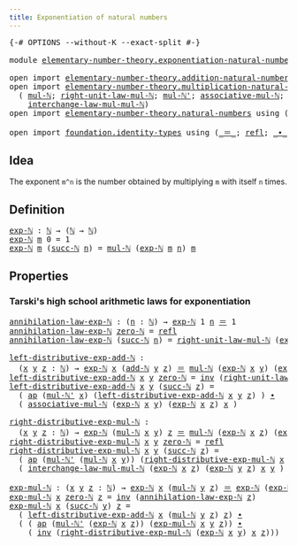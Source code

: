 ```yaml
---
title: Exponentiation of natural numbers
---
```


<pre class="Agda"><a id="59" class="Symbol">{-#</a> <a id="63" class="Keyword">OPTIONS</a> <a id="71" class="Pragma">--without-K</a> <a id="83" class="Pragma">--exact-split</a> <a id="97" class="Symbol">#-}</a>

<a id="102" class="Keyword">module</a> <a id="109" href="elementary-number-theory.exponentiation-natural-numbers.html" class="Module">elementary-number-theory.exponentiation-natural-numbers</a> <a id="165" class="Keyword">where</a>

<a id="172" class="Keyword">open</a> <a id="177" class="Keyword">import</a> <a id="184" href="elementary-number-theory.addition-natural-numbers.html" class="Module">elementary-number-theory.addition-natural-numbers</a> <a id="234" class="Keyword">using</a> <a id="240" class="Symbol">(</a><a id="241" href="elementary-number-theory.addition-natural-numbers.html#1096" class="Function">add-ℕ</a><a id="246" class="Symbol">)</a>
<a id="248" class="Keyword">open</a> <a id="253" class="Keyword">import</a> <a id="260" href="elementary-number-theory.multiplication-natural-numbers.html" class="Module">elementary-number-theory.multiplication-natural-numbers</a> <a id="316" class="Keyword">using</a>
  <a id="324" class="Symbol">(</a> <a id="326" href="elementary-number-theory.multiplication-natural-numbers.html#1286" class="Function">mul-ℕ</a><a id="331" class="Symbol">;</a> <a id="333" href="elementary-number-theory.multiplication-natural-numbers.html#2033" class="Function">right-unit-law-mul-ℕ</a><a id="353" class="Symbol">;</a> <a id="355" href="elementary-number-theory.multiplication-natural-numbers.html#1360" class="Function">mul-ℕ&#39;</a><a id="361" class="Symbol">;</a> <a id="363" href="elementary-number-theory.multiplication-natural-numbers.html#4440" class="Function">associative-mul-ℕ</a><a id="380" class="Symbol">;</a>
    <a id="386" href="elementary-number-theory.multiplication-natural-numbers.html#5027" class="Function">interchange-law-mul-mul-ℕ</a><a id="411" class="Symbol">)</a>
<a id="413" class="Keyword">open</a> <a id="418" class="Keyword">import</a> <a id="425" href="elementary-number-theory.natural-numbers.html" class="Module">elementary-number-theory.natural-numbers</a> <a id="466" class="Keyword">using</a> <a id="472" class="Symbol">(</a><a id="473" href="elementary-number-theory.natural-numbers.html#1530" class="Datatype">ℕ</a><a id="474" class="Symbol">;</a> <a id="476" href="elementary-number-theory.natural-numbers.html#1551" class="InductiveConstructor">zero-ℕ</a><a id="482" class="Symbol">;</a> <a id="484" href="elementary-number-theory.natural-numbers.html#1564" class="InductiveConstructor">succ-ℕ</a><a id="490" class="Symbol">)</a>

<a id="493" class="Keyword">open</a> <a id="498" class="Keyword">import</a> <a id="505" href="foundation.identity-types.html" class="Module">foundation.identity-types</a> <a id="531" class="Keyword">using</a> <a id="537" class="Symbol">(</a><a id="538" href="foundation-core.identity-types.html#1865" class="Function Operator">_＝_</a><a id="541" class="Symbol">;</a> <a id="543" href="foundation-core.identity-types.html#1820" class="InductiveConstructor">refl</a><a id="547" class="Symbol">;</a> <a id="549" href="foundation-core.identity-types.html#2425" class="Function Operator">_∙_</a><a id="552" class="Symbol">;</a> <a id="554" href="foundation-core.identity-types.html#2729" class="Function">inv</a><a id="557" class="Symbol">;</a> <a id="559" href="foundation-core.identity-types.html#4003" class="Function">ap</a><a id="561" class="Symbol">)</a>
</pre>
## Idea

The exponent `m^n` is the number obtained by multiplying `m` with itself `n` times.

## Definition

<pre class="Agda"><a id="exp-ℕ"></a><a id="685" href="elementary-number-theory.exponentiation-natural-numbers.html#685" class="Function">exp-ℕ</a> <a id="691" class="Symbol">:</a> <a id="693" href="elementary-number-theory.natural-numbers.html#1530" class="Datatype">ℕ</a> <a id="695" class="Symbol">→</a> <a id="697" class="Symbol">(</a><a id="698" href="elementary-number-theory.natural-numbers.html#1530" class="Datatype">ℕ</a> <a id="700" class="Symbol">→</a> <a id="702" href="elementary-number-theory.natural-numbers.html#1530" class="Datatype">ℕ</a><a id="703" class="Symbol">)</a>
<a id="705" href="elementary-number-theory.exponentiation-natural-numbers.html#685" class="Function">exp-ℕ</a> <a id="711" href="elementary-number-theory.exponentiation-natural-numbers.html#711" class="Bound">m</a> <a id="713" class="Number">0</a> <a id="715" class="Symbol">=</a> <a id="717" class="Number">1</a>
<a id="719" href="elementary-number-theory.exponentiation-natural-numbers.html#685" class="Function">exp-ℕ</a> <a id="725" href="elementary-number-theory.exponentiation-natural-numbers.html#725" class="Bound">m</a> <a id="727" class="Symbol">(</a><a id="728" href="elementary-number-theory.natural-numbers.html#1564" class="InductiveConstructor">succ-ℕ</a> <a id="735" href="elementary-number-theory.exponentiation-natural-numbers.html#735" class="Bound">n</a><a id="736" class="Symbol">)</a> <a id="738" class="Symbol">=</a> <a id="740" href="elementary-number-theory.multiplication-natural-numbers.html#1286" class="Function">mul-ℕ</a> <a id="746" class="Symbol">(</a><a id="747" href="elementary-number-theory.exponentiation-natural-numbers.html#685" class="Function">exp-ℕ</a> <a id="753" href="elementary-number-theory.exponentiation-natural-numbers.html#725" class="Bound">m</a> <a id="755" href="elementary-number-theory.exponentiation-natural-numbers.html#735" class="Bound">n</a><a id="756" class="Symbol">)</a> <a id="758" href="elementary-number-theory.exponentiation-natural-numbers.html#725" class="Bound">m</a>
</pre>
## Properties

### Tarski's high school arithmetic laws for exponentiation

<pre class="Agda"><a id="annihilation-law-exp-ℕ"></a><a id="849" href="elementary-number-theory.exponentiation-natural-numbers.html#849" class="Function">annihilation-law-exp-ℕ</a> <a id="872" class="Symbol">:</a> <a id="874" class="Symbol">(</a><a id="875" href="elementary-number-theory.exponentiation-natural-numbers.html#875" class="Bound">n</a> <a id="877" class="Symbol">:</a> <a id="879" href="elementary-number-theory.natural-numbers.html#1530" class="Datatype">ℕ</a><a id="880" class="Symbol">)</a> <a id="882" class="Symbol">→</a> <a id="884" href="elementary-number-theory.exponentiation-natural-numbers.html#685" class="Function">exp-ℕ</a> <a id="890" class="Number">1</a> <a id="892" href="elementary-number-theory.exponentiation-natural-numbers.html#875" class="Bound">n</a> <a id="894" href="foundation-core.identity-types.html#1865" class="Function Operator">＝</a> <a id="896" class="Number">1</a>
<a id="898" href="elementary-number-theory.exponentiation-natural-numbers.html#849" class="Function">annihilation-law-exp-ℕ</a> <a id="921" href="elementary-number-theory.natural-numbers.html#1551" class="InductiveConstructor">zero-ℕ</a> <a id="928" class="Symbol">=</a> <a id="930" href="foundation-core.identity-types.html#1820" class="InductiveConstructor">refl</a>
<a id="935" href="elementary-number-theory.exponentiation-natural-numbers.html#849" class="Function">annihilation-law-exp-ℕ</a> <a id="958" class="Symbol">(</a><a id="959" href="elementary-number-theory.natural-numbers.html#1564" class="InductiveConstructor">succ-ℕ</a> <a id="966" href="elementary-number-theory.exponentiation-natural-numbers.html#966" class="Bound">n</a><a id="967" class="Symbol">)</a> <a id="969" class="Symbol">=</a> <a id="971" href="elementary-number-theory.multiplication-natural-numbers.html#2033" class="Function">right-unit-law-mul-ℕ</a> <a id="992" class="Symbol">(</a><a id="993" href="elementary-number-theory.exponentiation-natural-numbers.html#685" class="Function">exp-ℕ</a> <a id="999" class="Number">1</a> <a id="1001" href="elementary-number-theory.exponentiation-natural-numbers.html#966" class="Bound">n</a><a id="1002" class="Symbol">)</a> <a id="1004" href="foundation-core.identity-types.html#2425" class="Function Operator">∙</a> <a id="1006" href="elementary-number-theory.exponentiation-natural-numbers.html#849" class="Function">annihilation-law-exp-ℕ</a> <a id="1029" href="elementary-number-theory.exponentiation-natural-numbers.html#966" class="Bound">n</a>

<a id="left-distributive-exp-add-ℕ"></a><a id="1032" href="elementary-number-theory.exponentiation-natural-numbers.html#1032" class="Function">left-distributive-exp-add-ℕ</a> <a id="1060" class="Symbol">:</a>
  <a id="1064" class="Symbol">(</a><a id="1065" href="elementary-number-theory.exponentiation-natural-numbers.html#1065" class="Bound">x</a> <a id="1067" href="elementary-number-theory.exponentiation-natural-numbers.html#1067" class="Bound">y</a> <a id="1069" href="elementary-number-theory.exponentiation-natural-numbers.html#1069" class="Bound">z</a> <a id="1071" class="Symbol">:</a> <a id="1073" href="elementary-number-theory.natural-numbers.html#1530" class="Datatype">ℕ</a><a id="1074" class="Symbol">)</a> <a id="1076" class="Symbol">→</a> <a id="1078" href="elementary-number-theory.exponentiation-natural-numbers.html#685" class="Function">exp-ℕ</a> <a id="1084" href="elementary-number-theory.exponentiation-natural-numbers.html#1065" class="Bound">x</a> <a id="1086" class="Symbol">(</a><a id="1087" href="elementary-number-theory.addition-natural-numbers.html#1096" class="Function">add-ℕ</a> <a id="1093" href="elementary-number-theory.exponentiation-natural-numbers.html#1067" class="Bound">y</a> <a id="1095" href="elementary-number-theory.exponentiation-natural-numbers.html#1069" class="Bound">z</a><a id="1096" class="Symbol">)</a> <a id="1098" href="foundation-core.identity-types.html#1865" class="Function Operator">＝</a> <a id="1100" href="elementary-number-theory.multiplication-natural-numbers.html#1286" class="Function">mul-ℕ</a> <a id="1106" class="Symbol">(</a><a id="1107" href="elementary-number-theory.exponentiation-natural-numbers.html#685" class="Function">exp-ℕ</a> <a id="1113" href="elementary-number-theory.exponentiation-natural-numbers.html#1065" class="Bound">x</a> <a id="1115" href="elementary-number-theory.exponentiation-natural-numbers.html#1067" class="Bound">y</a><a id="1116" class="Symbol">)</a> <a id="1118" class="Symbol">(</a><a id="1119" href="elementary-number-theory.exponentiation-natural-numbers.html#685" class="Function">exp-ℕ</a> <a id="1125" href="elementary-number-theory.exponentiation-natural-numbers.html#1065" class="Bound">x</a> <a id="1127" href="elementary-number-theory.exponentiation-natural-numbers.html#1069" class="Bound">z</a><a id="1128" class="Symbol">)</a>
<a id="1130" href="elementary-number-theory.exponentiation-natural-numbers.html#1032" class="Function">left-distributive-exp-add-ℕ</a> <a id="1158" href="elementary-number-theory.exponentiation-natural-numbers.html#1158" class="Bound">x</a> <a id="1160" href="elementary-number-theory.exponentiation-natural-numbers.html#1160" class="Bound">y</a> <a id="1162" href="elementary-number-theory.natural-numbers.html#1551" class="InductiveConstructor">zero-ℕ</a> <a id="1169" class="Symbol">=</a> <a id="1171" href="foundation-core.identity-types.html#2729" class="Function">inv</a> <a id="1175" class="Symbol">(</a><a id="1176" href="elementary-number-theory.multiplication-natural-numbers.html#2033" class="Function">right-unit-law-mul-ℕ</a> <a id="1197" class="Symbol">(</a><a id="1198" href="elementary-number-theory.exponentiation-natural-numbers.html#685" class="Function">exp-ℕ</a> <a id="1204" href="elementary-number-theory.exponentiation-natural-numbers.html#1158" class="Bound">x</a> <a id="1206" href="elementary-number-theory.exponentiation-natural-numbers.html#1160" class="Bound">y</a><a id="1207" class="Symbol">))</a>
<a id="1210" href="elementary-number-theory.exponentiation-natural-numbers.html#1032" class="Function">left-distributive-exp-add-ℕ</a> <a id="1238" href="elementary-number-theory.exponentiation-natural-numbers.html#1238" class="Bound">x</a> <a id="1240" href="elementary-number-theory.exponentiation-natural-numbers.html#1240" class="Bound">y</a> <a id="1242" class="Symbol">(</a><a id="1243" href="elementary-number-theory.natural-numbers.html#1564" class="InductiveConstructor">succ-ℕ</a> <a id="1250" href="elementary-number-theory.exponentiation-natural-numbers.html#1250" class="Bound">z</a><a id="1251" class="Symbol">)</a> <a id="1253" class="Symbol">=</a>
  <a id="1257" class="Symbol">(</a> <a id="1259" href="foundation-core.identity-types.html#4003" class="Function">ap</a> <a id="1262" class="Symbol">(</a><a id="1263" href="elementary-number-theory.multiplication-natural-numbers.html#1360" class="Function">mul-ℕ&#39;</a> <a id="1270" href="elementary-number-theory.exponentiation-natural-numbers.html#1238" class="Bound">x</a><a id="1271" class="Symbol">)</a> <a id="1273" class="Symbol">(</a><a id="1274" href="elementary-number-theory.exponentiation-natural-numbers.html#1032" class="Function">left-distributive-exp-add-ℕ</a> <a id="1302" href="elementary-number-theory.exponentiation-natural-numbers.html#1238" class="Bound">x</a> <a id="1304" href="elementary-number-theory.exponentiation-natural-numbers.html#1240" class="Bound">y</a> <a id="1306" href="elementary-number-theory.exponentiation-natural-numbers.html#1250" class="Bound">z</a><a id="1307" class="Symbol">)</a> <a id="1309" class="Symbol">)</a> <a id="1311" href="foundation-core.identity-types.html#2425" class="Function Operator">∙</a>
  <a id="1315" class="Symbol">(</a> <a id="1317" href="elementary-number-theory.multiplication-natural-numbers.html#4440" class="Function">associative-mul-ℕ</a> <a id="1335" class="Symbol">(</a><a id="1336" href="elementary-number-theory.exponentiation-natural-numbers.html#685" class="Function">exp-ℕ</a> <a id="1342" href="elementary-number-theory.exponentiation-natural-numbers.html#1238" class="Bound">x</a> <a id="1344" href="elementary-number-theory.exponentiation-natural-numbers.html#1240" class="Bound">y</a><a id="1345" class="Symbol">)</a> <a id="1347" class="Symbol">(</a><a id="1348" href="elementary-number-theory.exponentiation-natural-numbers.html#685" class="Function">exp-ℕ</a> <a id="1354" href="elementary-number-theory.exponentiation-natural-numbers.html#1238" class="Bound">x</a> <a id="1356" href="elementary-number-theory.exponentiation-natural-numbers.html#1250" class="Bound">z</a><a id="1357" class="Symbol">)</a> <a id="1359" href="elementary-number-theory.exponentiation-natural-numbers.html#1238" class="Bound">x</a> <a id="1361" class="Symbol">)</a>

<a id="right-distributive-exp-mul-ℕ"></a><a id="1364" href="elementary-number-theory.exponentiation-natural-numbers.html#1364" class="Function">right-distributive-exp-mul-ℕ</a> <a id="1393" class="Symbol">:</a>
  <a id="1397" class="Symbol">(</a><a id="1398" href="elementary-number-theory.exponentiation-natural-numbers.html#1398" class="Bound">x</a> <a id="1400" href="elementary-number-theory.exponentiation-natural-numbers.html#1400" class="Bound">y</a> <a id="1402" href="elementary-number-theory.exponentiation-natural-numbers.html#1402" class="Bound">z</a> <a id="1404" class="Symbol">:</a> <a id="1406" href="elementary-number-theory.natural-numbers.html#1530" class="Datatype">ℕ</a><a id="1407" class="Symbol">)</a> <a id="1409" class="Symbol">→</a> <a id="1411" href="elementary-number-theory.exponentiation-natural-numbers.html#685" class="Function">exp-ℕ</a> <a id="1417" class="Symbol">(</a><a id="1418" href="elementary-number-theory.multiplication-natural-numbers.html#1286" class="Function">mul-ℕ</a> <a id="1424" href="elementary-number-theory.exponentiation-natural-numbers.html#1398" class="Bound">x</a> <a id="1426" href="elementary-number-theory.exponentiation-natural-numbers.html#1400" class="Bound">y</a><a id="1427" class="Symbol">)</a> <a id="1429" href="elementary-number-theory.exponentiation-natural-numbers.html#1402" class="Bound">z</a> <a id="1431" href="foundation-core.identity-types.html#1865" class="Function Operator">＝</a> <a id="1433" href="elementary-number-theory.multiplication-natural-numbers.html#1286" class="Function">mul-ℕ</a> <a id="1439" class="Symbol">(</a><a id="1440" href="elementary-number-theory.exponentiation-natural-numbers.html#685" class="Function">exp-ℕ</a> <a id="1446" href="elementary-number-theory.exponentiation-natural-numbers.html#1398" class="Bound">x</a> <a id="1448" href="elementary-number-theory.exponentiation-natural-numbers.html#1402" class="Bound">z</a><a id="1449" class="Symbol">)</a> <a id="1451" class="Symbol">(</a><a id="1452" href="elementary-number-theory.exponentiation-natural-numbers.html#685" class="Function">exp-ℕ</a> <a id="1458" href="elementary-number-theory.exponentiation-natural-numbers.html#1400" class="Bound">y</a> <a id="1460" href="elementary-number-theory.exponentiation-natural-numbers.html#1402" class="Bound">z</a><a id="1461" class="Symbol">)</a>
<a id="1463" href="elementary-number-theory.exponentiation-natural-numbers.html#1364" class="Function">right-distributive-exp-mul-ℕ</a> <a id="1492" href="elementary-number-theory.exponentiation-natural-numbers.html#1492" class="Bound">x</a> <a id="1494" href="elementary-number-theory.exponentiation-natural-numbers.html#1494" class="Bound">y</a> <a id="1496" href="elementary-number-theory.natural-numbers.html#1551" class="InductiveConstructor">zero-ℕ</a> <a id="1503" class="Symbol">=</a> <a id="1505" href="foundation-core.identity-types.html#1820" class="InductiveConstructor">refl</a>
<a id="1510" href="elementary-number-theory.exponentiation-natural-numbers.html#1364" class="Function">right-distributive-exp-mul-ℕ</a> <a id="1539" href="elementary-number-theory.exponentiation-natural-numbers.html#1539" class="Bound">x</a> <a id="1541" href="elementary-number-theory.exponentiation-natural-numbers.html#1541" class="Bound">y</a> <a id="1543" class="Symbol">(</a><a id="1544" href="elementary-number-theory.natural-numbers.html#1564" class="InductiveConstructor">succ-ℕ</a> <a id="1551" href="elementary-number-theory.exponentiation-natural-numbers.html#1551" class="Bound">z</a><a id="1552" class="Symbol">)</a> <a id="1554" class="Symbol">=</a>
  <a id="1558" class="Symbol">(</a> <a id="1560" href="foundation-core.identity-types.html#4003" class="Function">ap</a> <a id="1563" class="Symbol">(</a><a id="1564" href="elementary-number-theory.multiplication-natural-numbers.html#1360" class="Function">mul-ℕ&#39;</a> <a id="1571" class="Symbol">(</a><a id="1572" href="elementary-number-theory.multiplication-natural-numbers.html#1286" class="Function">mul-ℕ</a> <a id="1578" href="elementary-number-theory.exponentiation-natural-numbers.html#1539" class="Bound">x</a> <a id="1580" href="elementary-number-theory.exponentiation-natural-numbers.html#1541" class="Bound">y</a><a id="1581" class="Symbol">))</a> <a id="1584" class="Symbol">(</a><a id="1585" href="elementary-number-theory.exponentiation-natural-numbers.html#1364" class="Function">right-distributive-exp-mul-ℕ</a> <a id="1614" href="elementary-number-theory.exponentiation-natural-numbers.html#1539" class="Bound">x</a> <a id="1616" href="elementary-number-theory.exponentiation-natural-numbers.html#1541" class="Bound">y</a> <a id="1618" href="elementary-number-theory.exponentiation-natural-numbers.html#1551" class="Bound">z</a><a id="1619" class="Symbol">)</a> <a id="1621" class="Symbol">)</a> <a id="1623" href="foundation-core.identity-types.html#2425" class="Function Operator">∙</a>
  <a id="1627" class="Symbol">(</a> <a id="1629" href="elementary-number-theory.multiplication-natural-numbers.html#5027" class="Function">interchange-law-mul-mul-ℕ</a> <a id="1655" class="Symbol">(</a><a id="1656" href="elementary-number-theory.exponentiation-natural-numbers.html#685" class="Function">exp-ℕ</a> <a id="1662" href="elementary-number-theory.exponentiation-natural-numbers.html#1539" class="Bound">x</a> <a id="1664" href="elementary-number-theory.exponentiation-natural-numbers.html#1551" class="Bound">z</a><a id="1665" class="Symbol">)</a> <a id="1667" class="Symbol">(</a><a id="1668" href="elementary-number-theory.exponentiation-natural-numbers.html#685" class="Function">exp-ℕ</a> <a id="1674" href="elementary-number-theory.exponentiation-natural-numbers.html#1541" class="Bound">y</a> <a id="1676" href="elementary-number-theory.exponentiation-natural-numbers.html#1551" class="Bound">z</a><a id="1677" class="Symbol">)</a> <a id="1679" href="elementary-number-theory.exponentiation-natural-numbers.html#1539" class="Bound">x</a> <a id="1681" href="elementary-number-theory.exponentiation-natural-numbers.html#1541" class="Bound">y</a> <a id="1683" class="Symbol">)</a>

<a id="exp-mul-ℕ"></a><a id="1686" href="elementary-number-theory.exponentiation-natural-numbers.html#1686" class="Function">exp-mul-ℕ</a> <a id="1696" class="Symbol">:</a> <a id="1698" class="Symbol">(</a><a id="1699" href="elementary-number-theory.exponentiation-natural-numbers.html#1699" class="Bound">x</a> <a id="1701" href="elementary-number-theory.exponentiation-natural-numbers.html#1701" class="Bound">y</a> <a id="1703" href="elementary-number-theory.exponentiation-natural-numbers.html#1703" class="Bound">z</a> <a id="1705" class="Symbol">:</a> <a id="1707" href="elementary-number-theory.natural-numbers.html#1530" class="Datatype">ℕ</a><a id="1708" class="Symbol">)</a> <a id="1710" class="Symbol">→</a> <a id="1712" href="elementary-number-theory.exponentiation-natural-numbers.html#685" class="Function">exp-ℕ</a> <a id="1718" href="elementary-number-theory.exponentiation-natural-numbers.html#1699" class="Bound">x</a> <a id="1720" class="Symbol">(</a><a id="1721" href="elementary-number-theory.multiplication-natural-numbers.html#1286" class="Function">mul-ℕ</a> <a id="1727" href="elementary-number-theory.exponentiation-natural-numbers.html#1701" class="Bound">y</a> <a id="1729" href="elementary-number-theory.exponentiation-natural-numbers.html#1703" class="Bound">z</a><a id="1730" class="Symbol">)</a> <a id="1732" href="foundation-core.identity-types.html#1865" class="Function Operator">＝</a> <a id="1734" href="elementary-number-theory.exponentiation-natural-numbers.html#685" class="Function">exp-ℕ</a> <a id="1740" class="Symbol">(</a><a id="1741" href="elementary-number-theory.exponentiation-natural-numbers.html#685" class="Function">exp-ℕ</a> <a id="1747" href="elementary-number-theory.exponentiation-natural-numbers.html#1699" class="Bound">x</a> <a id="1749" href="elementary-number-theory.exponentiation-natural-numbers.html#1701" class="Bound">y</a><a id="1750" class="Symbol">)</a> <a id="1752" href="elementary-number-theory.exponentiation-natural-numbers.html#1703" class="Bound">z</a>
<a id="1754" href="elementary-number-theory.exponentiation-natural-numbers.html#1686" class="Function">exp-mul-ℕ</a> <a id="1764" href="elementary-number-theory.exponentiation-natural-numbers.html#1764" class="Bound">x</a> <a id="1766" href="elementary-number-theory.natural-numbers.html#1551" class="InductiveConstructor">zero-ℕ</a> <a id="1773" href="elementary-number-theory.exponentiation-natural-numbers.html#1773" class="Bound">z</a> <a id="1775" class="Symbol">=</a> <a id="1777" href="foundation-core.identity-types.html#2729" class="Function">inv</a> <a id="1781" class="Symbol">(</a><a id="1782" href="elementary-number-theory.exponentiation-natural-numbers.html#849" class="Function">annihilation-law-exp-ℕ</a> <a id="1805" href="elementary-number-theory.exponentiation-natural-numbers.html#1773" class="Bound">z</a><a id="1806" class="Symbol">)</a>
<a id="1808" href="elementary-number-theory.exponentiation-natural-numbers.html#1686" class="Function">exp-mul-ℕ</a> <a id="1818" href="elementary-number-theory.exponentiation-natural-numbers.html#1818" class="Bound">x</a> <a id="1820" class="Symbol">(</a><a id="1821" href="elementary-number-theory.natural-numbers.html#1564" class="InductiveConstructor">succ-ℕ</a> <a id="1828" href="elementary-number-theory.exponentiation-natural-numbers.html#1828" class="Bound">y</a><a id="1829" class="Symbol">)</a> <a id="1831" href="elementary-number-theory.exponentiation-natural-numbers.html#1831" class="Bound">z</a> <a id="1833" class="Symbol">=</a>
  <a id="1837" class="Symbol">(</a> <a id="1839" href="elementary-number-theory.exponentiation-natural-numbers.html#1032" class="Function">left-distributive-exp-add-ℕ</a> <a id="1867" href="elementary-number-theory.exponentiation-natural-numbers.html#1818" class="Bound">x</a> <a id="1869" class="Symbol">(</a><a id="1870" href="elementary-number-theory.multiplication-natural-numbers.html#1286" class="Function">mul-ℕ</a> <a id="1876" href="elementary-number-theory.exponentiation-natural-numbers.html#1828" class="Bound">y</a> <a id="1878" href="elementary-number-theory.exponentiation-natural-numbers.html#1831" class="Bound">z</a><a id="1879" class="Symbol">)</a> <a id="1881" href="elementary-number-theory.exponentiation-natural-numbers.html#1831" class="Bound">z</a><a id="1882" class="Symbol">)</a> <a id="1884" href="foundation-core.identity-types.html#2425" class="Function Operator">∙</a>
  <a id="1888" class="Symbol">(</a> <a id="1890" class="Symbol">(</a> <a id="1892" href="foundation-core.identity-types.html#4003" class="Function">ap</a> <a id="1895" class="Symbol">(</a><a id="1896" href="elementary-number-theory.multiplication-natural-numbers.html#1360" class="Function">mul-ℕ&#39;</a> <a id="1903" class="Symbol">(</a><a id="1904" href="elementary-number-theory.exponentiation-natural-numbers.html#685" class="Function">exp-ℕ</a> <a id="1910" href="elementary-number-theory.exponentiation-natural-numbers.html#1818" class="Bound">x</a> <a id="1912" href="elementary-number-theory.exponentiation-natural-numbers.html#1831" class="Bound">z</a><a id="1913" class="Symbol">))</a> <a id="1916" class="Symbol">(</a><a id="1917" href="elementary-number-theory.exponentiation-natural-numbers.html#1686" class="Function">exp-mul-ℕ</a> <a id="1927" href="elementary-number-theory.exponentiation-natural-numbers.html#1818" class="Bound">x</a> <a id="1929" href="elementary-number-theory.exponentiation-natural-numbers.html#1828" class="Bound">y</a> <a id="1931" href="elementary-number-theory.exponentiation-natural-numbers.html#1831" class="Bound">z</a><a id="1932" class="Symbol">))</a> <a id="1935" href="foundation-core.identity-types.html#2425" class="Function Operator">∙</a>
    <a id="1941" class="Symbol">(</a> <a id="1943" href="foundation-core.identity-types.html#2729" class="Function">inv</a> <a id="1947" class="Symbol">(</a><a id="1948" href="elementary-number-theory.exponentiation-natural-numbers.html#1364" class="Function">right-distributive-exp-mul-ℕ</a> <a id="1977" class="Symbol">(</a><a id="1978" href="elementary-number-theory.exponentiation-natural-numbers.html#685" class="Function">exp-ℕ</a> <a id="1984" href="elementary-number-theory.exponentiation-natural-numbers.html#1818" class="Bound">x</a> <a id="1986" href="elementary-number-theory.exponentiation-natural-numbers.html#1828" class="Bound">y</a><a id="1987" class="Symbol">)</a> <a id="1989" href="elementary-number-theory.exponentiation-natural-numbers.html#1818" class="Bound">x</a> <a id="1991" href="elementary-number-theory.exponentiation-natural-numbers.html#1831" class="Bound">z</a><a id="1992" class="Symbol">)))</a>
</pre>